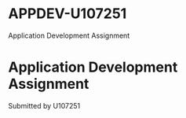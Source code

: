 # APPDEV-U107251
Application Development Assignment

# Application Development Assignment
Submitted by U107251
